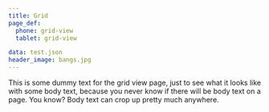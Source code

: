 ```yaml
---
title: Grid
page_def:
  phone: grid-view
  tablet: grid-view

data: test.json
header_image: bangs.jpg
---
```

This is some dummy text for the grid view page, just to see what it looks like with some body text, because you never know if there will be body text on a page. You know? Body text can crop up pretty much anywhere.
